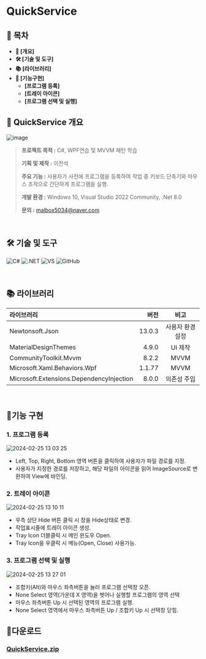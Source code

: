 # **QuickService**

## **📗 목차**

<b>
  
- 📝 [개요]
- 🛠 [기술 및 도구]
- 📚 [라이브러리]
- 🔧 [기능구현]
  - [프로그램 등록]
  - [트레이 아이콘]
  - [프로그램 선택 및 실행]

</b>

## **📝 QuickService 개요**
![image](https://github.com/KR-JasonLane/QuickService/assets/98294800/bd957a03-247b-4fb6-8858-feef68a71349)

> **프로젝트 목적 :** C#, WPF연습 및 MVVM 패턴 학습
>
> **기획 및 제작 :** 이전석
>
> **주요 기능 :** 사용자가 사전에 프로그램을 등록하여 작업 중 키보드 단축기와 마우스 조작으로 간단하게 프로그램을 실행.
>
> **개발 환경 :** Windows 10, Visual Studio 2022 Community, .Net 8.0
>
> **문의 :** malbox5034@naver.com

<br/>

## **🛠 기술 및 도구**
![C#](https://img.shields.io/badge/C%23-239120?style=for-the-badge&logo=c-sharp&logoColor=white)
![.NET](https://img.shields.io/badge/.NET-5C2D91?style=for-the-badge&logo=.net&logoColor=white)
![VS](https://img.shields.io/badge/Visual_Studio-5C2D91?style=for-the-badge&logo=visual%20studio&logoColor=whit)
![GitHub](https://img.shields.io/badge/GitHub-100000?style=for-the-badge&logo=github&logoColor=white)

<br />

## **📚 라이브러리**

|라이브러리|버전|비고|
|:---|---:|:---:|
|Newtonsoft.Json|13.0.3|사용자 환경설정|
|MaterialDesignThemes|4.9.0|UI 제작|
|CommunityToolkit.Mvvm|8.2.2|MVVM|
|Microsoft.Xaml.Behaviors.Wpf|1.1.77|MVVM|
|Microsoft.Extensions.DependencyInjection|8.0.0|의존성 주입|

<br/>

## **🔧기능 구현**

### **1. 프로그램 등록**

![2024-02-25 13 03 25](https://github.com/KR-JasonLane/QuickService/assets/98294800/07c403b1-549f-41ec-9b6b-140ce16add1c)
- Left, Top, Right, Bottom 영역 버튼을 클릭하여 사용자가 파일 경로를 지정.
- 사용자가 지정한 경로를 저장하고, 해당 파일의 아이콘을 읽어 ImageSource로 변환하여 View에 바인딩.

### **2. 트레이 아이콘**
![2024-02-25 13 10 11](https://github.com/KR-JasonLane/QuickService/assets/98294800/3c673286-9cd4-40c5-b9e0-680f599b893d)
- 우측 상단 Hide 버튼 클릭 시 창을 Hide상태로 변경.
- 작업표시줄에 트레이 아이콘 생성.
- Tray Icon 더블클릭 시 메인 윈도우 Open.
- Tray Icon을 우클릭 시 메뉴(Open, Close) 사용가능.

### **3. 프로그램 선택 및 실행**
![2024-02-25 13 27 01](https://github.com/KR-JasonLane/QuickService/assets/98294800/788fc1b5-9507-4ef9-a1e5-6e57793abf27)
- 조합키(Alt)와 마우스 좌측버튼을 눌러 프로그램 선택창 오픈.
- None Select 영역(가운데 X 영역)을 벗어나 실행할 프로그램의 영역 선택
- 마우스 좌측버튼 Up 시 선택된 영역의 프로그램 실행.
- None Select 영역에서 마우스 좌측버튼 Up / 조합키 Up 시 선택창 닫힘.

## **💾다운로드**

### [QuickService.zip](https://drive.google.com/file/d/1UgUS9h4n9krf0O9_7zet-yojzG36eQ-s/view?usp=sharing)

<br/>
<br/>
<br/>
<br/>
